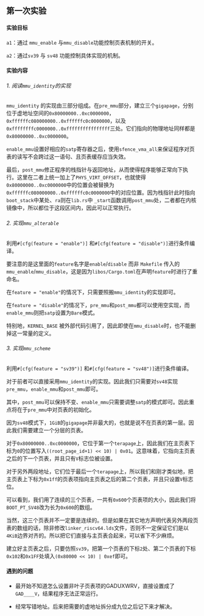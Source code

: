 ## 第一次实验



#### 实验目标

`a1`：通过 `mmu_enable` 与`mmu_disable`功能控制页表机制的开关。

`a2`：通过`sv39` 与 `sv48` 功能控制具体实现的机制。



#### 实验内容

###### 1. 阅读`mmu_identity`的实现

`mmu_identity` 的实现由三部分组成。在`pre_mmu`部分，建立三个`gigapage`，分别位于虚地址空间的`0x80000000..0xc0000000`，`0xffffffc080000000..0xffffffc0c0000000`，以及`0xffffffffc0000000..0xffffffffffffffff`三处。它们指向的物理地址同样都是`0x80000000..0xc0000000`。

`enable_mmu`设置好相应的`satp`寄存器之后，使用`sfence_vma_all`来保证程序对页表的读写不会跨过这一语句、且页表缓存应当失效。

最后，`post_mmu`修正程序的栈指针与返回地址，从而使得程序能够正常向下执行。这里在二者上统一加上了`PHYS_VIRT_OFFSET`，也就使得`0x80000000..0xc0000000`中的位置会被替换为`0xffffffc080000000..0xffffffc0c0000000`中的对应位置。因为栈指针此时指向`boot_stack`中某处、`ra`则在`lib.rs`中 `_start`函数调用`post_mmu`处，二者都在内核镜像中，所以都位于这段区间内，因此可以正常执行。



###### 2. 实现`mmu_alterable`

利用`#[cfg(feature = "enable")]` 和`#[cfg(feature = "disable")]`进行条件编译。

要注意的是这里面的`feature`名字是`enable`/`disable` 而非 `Makefile` 传入的`mmu_enable`/`mmu_disable`，这是因为`libos/Cargo.toml`在声明`feature`时进行了重命名。

在`feature = "enable"`的情况下，只需要照搬`mmu_identity`的实现即可。

在`feature = "disable"`的情况下，`pre_mmu`和`post_mmu`都可以使用空实现，而`enable_mmu`则把`satp`设置为`Bare`模式。

特别地，`KERNEL_BASE` 被外部代码引用了，因此即使在`mmu_disable`时，也不能删掉这一常量的定义。



###### 3. 实现`mmu_scheme`

利用`#[cfg(feature = "sv39")]` 和`#[cfg(feature = "sv48")]`进行条件编译。

对于前者可以直接采用`mmu_identity`的实现。因此我们只需要对`sv48`实现`pre_mmu`，`enable_mmu`和`post_mmu`即可。

其中，`post_mmu`可以保持不变、`enable_mmu`只需要调整`satp`的模式即可。因此重点将在于`pre_mmu`中对页表的初始化。

因为`sv48`模式下，`1GiB`的`gigapage`并非最大的，也就是说不在页表的第一层。因此我们需要建立一个分层的页表。

对于`0x80000000..0xc0000000`，它位于第一个`terapage`上，因此我们在主页表下标为`0`的位置写入`((root_page_id+1) << 10) | 0x01`。这意味着，它指向主页表之后的下一个页表，并且只有`V`标志位被设置。

对于另外两段地址，它们位于最后一个`terapage`上，所以我们和刚才类似地，把主页表上下标为`0x1ff`的页表项指向主页表之后的第二个页表，并且只设置`V`标志位。

可以看到，我们用了连续的三个页表，一共有`0x600`个页表项的大小，因此我们将`BOOT_PT_SV48`改为长为`0x600`的数组。

当然，这三个页表并不一定要是连续的。但是如果在其它地方声明代表另外两段页表的数组的话，除非修改`linker_riscv64.lds`文件，否则不一定保证它们是以`4KiB`边界对齐的。所以把它们直接与主页表合起来，可以省下不少麻烦。



建立好主页表之后，只要仿照`sv39`，把第一个页表的下标`2`处、第二个页表的下标`0x102`和`0x1FF`处填入`(0x80000 << 10) | 0xef`即可。



#### 遇到的问题

* 最开始不知道怎么设置非叶子页表项的GADUXWRV，直接设置成了`GAD____V`，结果程序无法正常运行。

* 经常写错地址。后来把需要的虚地址拆分成九位之后记下来才解决。
